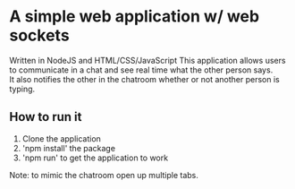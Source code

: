 # A simple web application w/ web sockets
Written in NodeJS and HTML/CSS/JavaScript
This application allows users to communicate in a chat and see real time what the other person says.  
It also notifies the other in the chatroom whether or not another person is typing.  

## How to run it
1. Clone the application
2. 'npm install' the package
3. 'npm run' to get the application to work

Note: to mimic the chatroom open up multiple tabs.
